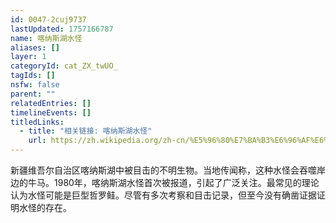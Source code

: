 ```yaml
---
id: 0047-2cuj9737
lastUpdated: 1757166787
name: 喀纳斯湖水怪
aliases: []
layer: 1
categoryId: cat_ZX_twUO_
tagIds: []
nsfw: false
parent: ""
relatedEntries: []
timelineEvents: []
titledLinks:
  - title: "相关链接: 喀纳斯湖水怪"
    url: https://zh.wikipedia.org/zh-cn/%E5%96%80%E7%BA%B3%E6%96%AF%E6%B9%96%E6%B0%B4%E6%80%AA
---
```


新疆维吾尔自治区喀纳斯湖中被目击的不明生物。当地传闻称，这种水怪会吞噬岸边的牛马。1980年，喀纳斯湖水怪首次被报道，引起了广泛关注。最常见的理论认为水怪可能是巨型哲罗鲑。尽管有多次考察和目击记录，但至今没有确凿证据证明水怪的存在。